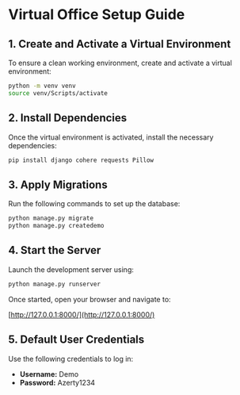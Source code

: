 # Virtual Office Setup Guide

## 1. Create and Activate a Virtual Environment
To ensure a clean working environment, create and activate a virtual environment:

```sh
python -m venv venv
source venv/Scripts/activate
```

## 2. Install Dependencies
Once the virtual environment is activated, install the necessary dependencies:

```sh
pip install django cohere requests Pillow
```

## 3. Apply Migrations
Run the following commands to set up the database:

```sh
python manage.py migrate
python manage.py createdemo
```

## 4. Start the Server
Launch the development server using:

```sh
python manage.py runserver
```

Once started, open your browser and navigate to:

[http://127.0.0.1:8000/](http://127.0.0.1:8000/)

## 5. Default User Credentials
Use the following credentials to log in:

- **Username:** Demo
- **Password:** Azerty1234

